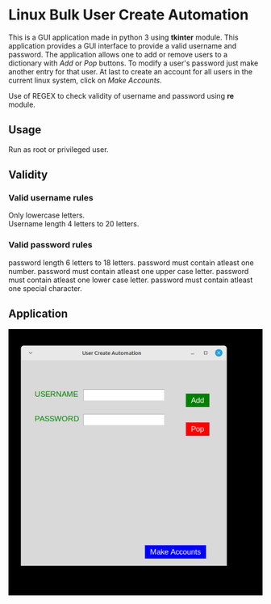 # Linux Bulk User Create Automation 
This is a GUI application made in python 3 using **tkinter** module. This application provides a GUI interface to provide a valid username and password. The application allows one to add or remove users to a dictionary with *Add* or *Pop* buttons. To modify a user's password just make another entry for that user. At last to create an account for all users in the current linux system, click on *Make Accounts*. 

Use of REGEX to check validity of username and password using **re** module.

## Usage
Run as root or privileged user.

## Validity
### Valid username rules
Only lowercase letters.<br>
Username length 4 letters to 20 letters.

### Valid password rules
password length 6 letters to 18 letters.
password must contain atleast one number.
password must contain atleast one upper case letter.
password must contain atleast one lower case letter.
password must contain atleast one special character.

## Application

![Application](https://github.com/mohammedfarhannp/AutoUser/blob/master/imgs/ScreenShot.png)

